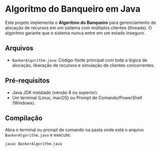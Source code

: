 # Algoritmo do Banqueiro em Java

Este projeto implementa o **Algoritmo do Banqueiro** para gerenciamento de alocação de recursos em um sistema com múltiplos clientes (threads). O algoritmo garante que o sistema nunca entre em um estado inseguro.

## Arquivos

- `BankerAlgorithm.java`: Código-fonte principal com toda a lógica de alocação, liberação de recursos e simulação de clientes concorrentes.

## Pré-requisitos

- Java JDK instalado (versão 8 ou superior).
- Um terminal (Linux, macOS) ou Prompt de Comando/PowerShell (Windows).

## Compilação

Abra o terminal ou prompt de comando na pasta onde está o arquivo `BankerAlgorithm.java` e execute:

```bash
javac BankerAlgorithm.java
